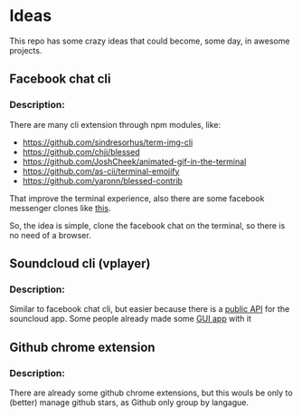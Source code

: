 # Ideas

This repo has some crazy ideas that could become, some day, in awesome projects.

## Facebook chat cli


### Description:

There are many cli extension through npm modules, like:

* https://github.com/sindresorhus/term-img-cli
* https://github.com/chjj/blessed
* https://github.com/JoshCheek/animated-gif-in-the-terminal
* https://github.com/as-cii/terminal-emojify
* https://github.com/yaronn/blessed-contrib

That improve the terminal experience, also there are some facebook messenger clones like [this](https://github.com/sindresorhus/caprine).

So, the idea is simple, clone the facebook chat on the terminal, so there is no need of a browser.

## Soundcloud cli (vplayer)

### Description:

Similar to facebook chat cli, but easier because there is a [public API](https://developers.soundcloud.com/docs/api/guide) for the souncloud app. Some people already made some [GUI app](https://github.com/Soundnode/soundnode-app) with it

## Github chrome extension

### Description:

There are already some github chrome extensions, but this wouls be only to (better) manage github stars, as Github only group by langague.
